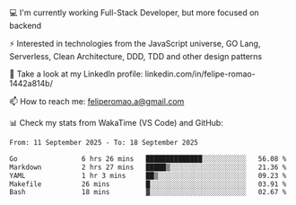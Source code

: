 💻 I'm currently working Full-Stack Developer, but more focused on backend

⚡ Interested in technologies from the JavaScript universe, GO Lang, Serverless, Clean Architecture, DDD, TDD and other design patterns

👥 Take a look at my LinkedIn profile: linkedin.com/in/felipe-romao-1442a814b/

📫 How to reach me: feliperomao.a@gmail.com

📊 Check my stats from WakaTime (VS Code) and GitHub:

<!--START_SECTION:waka-->

```txt
From: 11 September 2025 - To: 18 September 2025

Go                6 hrs 26 mins   ██████████████░░░░░░░░░░░   56.08 %
Markdown          2 hrs 27 mins   █████▒░░░░░░░░░░░░░░░░░░░   21.36 %
YAML              1 hr 3 mins     ██▒░░░░░░░░░░░░░░░░░░░░░░   09.23 %
Makefile          26 mins         █░░░░░░░░░░░░░░░░░░░░░░░░   03.91 %
Bash              18 mins         ▓░░░░░░░░░░░░░░░░░░░░░░░░   02.67 %
```

<!--END_SECTION:waka-->
